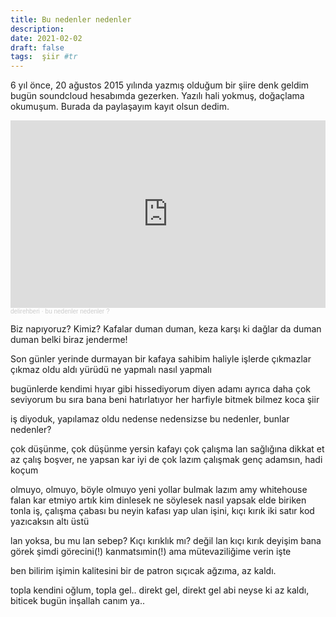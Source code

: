 ```yaml
---
title: Bu nedenler nedenler
description:
date: 2021-02-02 
draft: false
tags:  şiir #tr
---
```



6 yıl önce, 20 ağustos 2015 yılında yazmış olduğum bir şiire denk geldim bugün soundcloud hesabımda gezerken. Yazılı hali yokmuş, doğaçlama okumuşum. Burada da paylaşayım kayıt olsun dedim.

<!--more-->

<iframe width="100%" style="width:100%" height="300" scrolling="no" frameborder="no" allow="autoplay" src="https://w.soundcloud.com/player/?url=https%3A//api.soundcloud.com/tracks/220121136&color=%23ff5500&auto_play=false&hide_related=false&show_comments=true&show_user=true&show_reposts=false&show_teaser=true&visual=true"></iframe><div style="font-size: 10px; color: #cccccc;line-break: anywhere;word-break: normal;overflow: hidden;white-space: nowrap;text-overflow: ellipsis; font-family: Interstate,Lucida Grande,Lucida Sans Unicode,Lucida Sans,Garuda,Verdana,Tahoma,sans-serif;font-weight: 100;"><a href="https://soundcloud.com/delirehberi" title="delirehberi" target="_blank" style="color: #cccccc; text-decoration: none;">delirehberi</a> · <a href="https://soundcloud.com/delirehberi/bu-nedenler-nedenler" title="bu nedenler nedenler ?" target="_blank" style="color: #cccccc; text-decoration: none;">bu nedenler nedenler ?</a></div>

Biz napıyoruz? 
Kimiz?
Kafalar duman duman, 
keza karşı ki dağlar da duman duman
belki biraz jenderme!

Son günler yerinde durmayan bir kafaya sahibim
haliyle işlerde çıkmazlar
çıkmaz oldu aldı yürüdü
ne yapmalı
nasıl yapmalı

bugünlerde kendimi hıyar gibi hissediyorum
diyen adamı ayrıca daha çok seviyorum bu sıra
bana beni hatırlatıyor her harfiyle
bitmek bilmez koca şiir

iş diyoduk, yapılamaz oldu nedense
nedensizse bu nedenler, bunlar nedenler?

çok düşünme, çok düşünme yersin kafayı
çok çalışma lan sağlığına dikkat et
az çalış boşver, ne yapsan kar
iyi de çok lazım çalışmak
genç adamsın, hadi koçum

olmuyo, olmuyo, böyle olmuyo
yeni yollar bulmak lazım
amy whitehouse falan kar etmiyo artık
kim dinlesek ne söylesek nasıl yapsak
elde biriken tonla iş, çalışma çabası
bu neyin kafası
yap ulan işini, 
kıçı kırık iki satır kod yazıcaksın altı üstü

lan yoksa, bu mu lan sebep?
Kıçı kırıklık mı?
değil lan
kıçı kırık deyişim bana görek
şimdi görecini(!) kanmatsımin(!) ama
mütevaziliğime verin işte

ben bilirim işimin kalitesini
bir de patron
sıçıcak ağzıma, az kaldı.

topla kendini oğlum, topla gel..
direkt gel, direkt gel abi
neyse ki az kaldı, 
biticek bugün inşallah canım ya..

